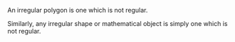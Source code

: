 An irregular polygon is one which is not regular.

Similarly, any irregular shape or mathematical object is simply one
which is not regular.
